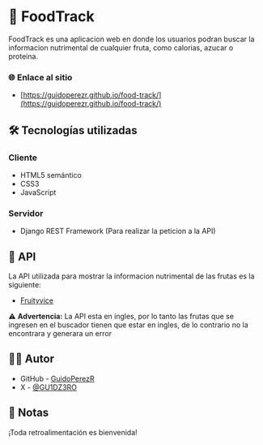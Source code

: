 # 📃 FoodTrack

FoodTrack es una aplicacion web en donde los usuarios podran buscar la informacion nutrimental de cualquier fruta, como calorias, azucar o proteina.

### 🌐 Enlace al sitio

- [https://guidoperezr.github.io/food-track/](https://guidoperezr.github.io/food-track/)

## 🛠️ Tecnologías utilizadas

### Cliente

- HTML5 semántico
- CSS3
- JavaScript

### Servidor

- Django REST Framework (Para realizar la peticion a la API)

## 🔗 API

La API utilizada para mostrar la informacion nutrimental de las frutas es la siguiente:

- [Fruityvice](https://www.fruityvice.com/)


⚠️ **Advertencia:** La API esta en ingles, por lo tanto las frutas que se ingresen en el buscador tienen que estar en ingles, de lo contrario no la encontrara y generara un error

## 👨‍💻 Autor

- GitHub - [GuidoPerezR](https://github.com/GuidoPerezR)
- X - [@GU1DZ3RO](https://x.com/GU1DZ3RO)

## 💭 Notas

¡Toda retroalimentación es bienvenida!
